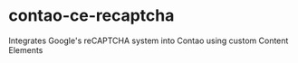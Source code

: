 # contao-ce-recaptcha
Integrates Google's reCAPTCHA system into Contao using custom Content Elements
